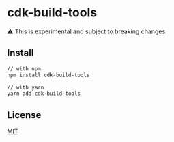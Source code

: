 # cdk-build-tools

:warning: This is experimental and subject to breaking changes.

## Install

```sh
// with npm
npm install cdk-build-tools

// with yarn
yarn add cdk-build-tools
```

## License

[MIT](LICENSE)
